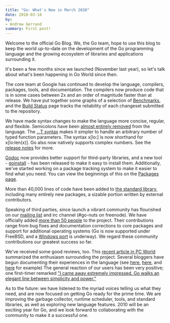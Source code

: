 ```yaml
---
title: "Go: What's New in March 2010"
date: 2010-03-18
by:
- Andrew Gerrand
summary: First post!
---
```



Welcome to the official Go Blog. We, the Go team,
hope to use this blog to keep the world up-to-date on the development of
the Go programming language and the growing ecosystem of libraries and applications surrounding it.

It's been a few months since we launched (November last year),
so let's talk about what's been happening in Go World since then.

The core team at Google has continued to develop the language,
compilers, packages, tools, and documentation.
The compilers now produce code that is in some cases between 2x and an order
of magnitude faster than at release.
We have put together some graphs of a selection of [Benchmarks](http://godashboard.appspot.com/benchmarks),
and the [Build Status](http://godashboard.appspot.com/) page tracks the
reliability of each changeset submitted to the repository.

We have made syntax changes to make the language more concise,
regular, and flexible.
Semicolons have been [almost entirely removed](http://groups.google.com/group/golang-nuts/t/5ee32b588d10f2e9) from the language.
The [...T syntax](/doc/go_spec.html#Function_types)
makes it simpler to handle an arbitrary number of typed function parameters.
The syntax x[lo:] is now shorthand for x[lo:len(x)].
Go also now natively supports complex numbers.
See the [release notes](/doc/devel/release.html) for more.

[Godoc](/cmd/godoc/) now provides better support for
third-party libraries,
and a new tool - [goinstall](/cmd/goinstall) - has been
released to make it easy to install them.
Additionally, we've started working on a package tracking system to make
it easier to find what you need.
You can view the beginnings of this on the [Packages page](http://godashboard.appspot.com/package).

More than 40,000 lines of code have been added to [the standard library](/pkg/),
including many entirely new packages, a sizable portion written by external contributors.

Speaking of third parties, since launch a vibrant community has flourished
on our [mailing list](http://groups.google.com/group/golang-nuts/) and
irc channel (#go-nuts on freenode).
We have officially added [more than 50 people](/CONTRIBUTORS) to the project.
Their contributions range from bug fixes and documentation corrections to
core packages and support for additional operating systems (Go is now supported under FreeBSD,
and a [Windows port](http://code.google.com/p/go/wiki/WindowsPort) is underway).
We regard these community contributions our greatest success so far.

We've received some good reviews, too.  This [recent article in PC World](http://www.pcworld.idg.com.au/article/337773/google_go_captures_developers_imaginations/)
summarized the enthusiasm surrounding the project.
Several bloggers have begun documenting their experiences in the language
(see [here](http://golang.tumblr.com/),
[here](http://www.infi.nl/blog/view/id/47),
and [here](http://freecella.blogspot.com/2010/01/gospecify-basic-setup-of-projects.html)
for example)  The general reaction of our users has been very positive;
one first-timer remarked ["I came away extremely impressed. Go walks an elegant line between simplicity and power."](https://groups.google.com/group/golang-nuts/browse_thread/thread/5fabdd59f8562ed2)

As to the future: we have listened to the myriad voices telling us what they need,
and are now focused on getting Go ready for the prime time.
We are improving the garbage collector, runtime scheduler,
tools, and standard libraries, as well as exploring new language features.
2010 will be an exciting year for Go, and we look forward to collaborating
with the community to make it a successful one.
